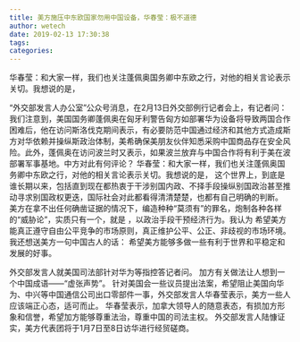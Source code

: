 ```yaml
---
title: 美方施压中东欧国家勿用中国设备，华春莹：极不道德
author: wetech
date: 2019-02-13 17:30:38
tags: 
categories: 
---
```

华春莹：和大家一样，我们也关注蓬佩奥国务卿中东欧之行，对他的相关言论表示关切。我想说的是，
<!-- more -->
“外交部发言人办公室”公众号消息，在2月13日外交部例行记者会上，有记者问：我们注意到，美国国务卿蓬佩奥在匈牙利警告匈方如部署华为设备将导致两国合作困难后，他在访问斯洛伐克期间表示，有必要防范中国通过经济和其他方式造成斯方对华依赖并操纵斯政治体制，美希确保美朋友伙伴知悉采购中国商品存在安全风险。此外，蓬佩奥在访问波兰时又表示，如果波兰放弃与中国合作将有利于美在波部署军事基地。中方对此有何评论？
华春莹：和大家一样，我们也关注蓬佩奥国务卿中东欧之行，对他的相关言论表示关切。我想说的是，
这个世界上，到底是谁长期以来，包括直到现在都热衷于干涉别国内政、不择手段操纵别国政治甚至推动寻求别国政权更迭，国际社会对此都看得清清楚楚，也都有自己明确的判断。
美方在拿不出任何确凿证据的情况下，编造种种“莫须有”的罪名，炮制各种各样的“威胁论”，实质只有一个，就是
，以政治手段干预经济行为。我认为
希望美方能真正遵守自由公平竞争的市场原则，真正维护公平、公正、非歧视的市场环境。
我还想送美方一句中国古人的话：
希望美方能够多做一些有利于世界和平稳定和发展的好事。
 
 
外交部发言人就美国司法部针对华为等指控答记者问。
加方有关做法让人想到一个中国成语——“虚张声势”。
针对美国会一些议员提出法案，希望阻止美国向华为、中兴等中国通信公司出口零部件一事，外交部发言人华春莹表示，美方一些人应该端正心态，适可而止。
华春莹表示，加拿大领导人的随意表态，有损加方形象和信誉，希望加方能够尊重法治，尊重中国的司法主权。
外交部发言人陆慷证实，美方代表团将于1月7日至8日访华进行经贸磋商。
